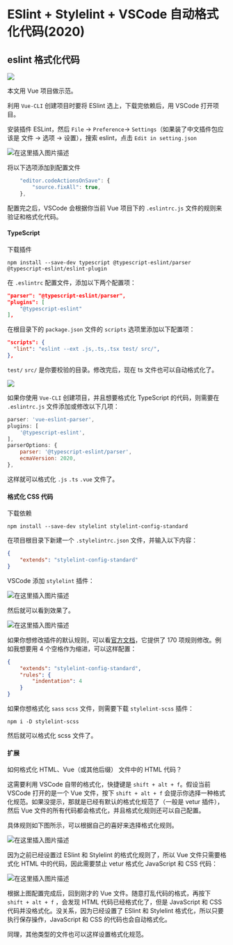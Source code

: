 # ESlint + Stylelint + VSCode 自动格式化代码(2020)
## eslint 格式化代码
![](https://img-blog.csdnimg.cn/img_convert/2124694cc6805a78697657ba790f69a0.gif)

本文用 Vue 项目做示范。

利用 `Vue-CLI`  创建项目时要将 ESlint 选上，下载完依赖后，用 VSCode 打开项目。

安装插件 ESLint，然后 `File` -> `Preference`-> `Settings`（如果装了中文插件包应该是 文件 -> 选项 -> 设置），搜索 eslint，点击 `Edit in setting.json`

![在这里插入图片描述](https://img-blog.csdnimg.cn/img_convert/9820d5a2ec912c0fa232908174911424.png)

将以下选项添加到配置文件

```js
    "editor.codeActionsOnSave": {
        "source.fixAll": true,
    },
```
配置完之后，VSCode 会根据你当前 Vue 项目下的 `.eslintrc.js` 文件的规则来验证和格式化代码。



#### TypeScript
下载插件
```
npm install --save-dev typescript @typescript-eslint/parser @typescript-eslint/eslint-plugin
```
在 `.eslintrc` 配置文件，添加以下两个配置项：
```json
"parser": "@typescript-eslint/parser",
"plugins": [
    "@typescript-eslint"
],
```
在根目录下的 `package.json` 文件的 `scripts` 选项里添加以下配置项：
```json
"scripts": {
  "lint": "eslint --ext .js,.ts,.tsx test/ src/",
},
```
`test/` `src/` 是你要校验的目录。修改完后，现在 ts 文件也可以自动格式化了。

![](https://img-blog.csdnimg.cn/img_convert/e990512dbf4bbf446017ec810b878ec1.gif)

如果你使用 `Vue-CLI` 创建项目，并且想要格式化 TypeScript 的代码，则需要在 `.eslintrc.js` 文件添加或修改以下几项：
```js
parser: 'vue-eslint-parser',
plugins: [
    '@typescript-eslint',
],
parserOptions: {
    parser: '@typescript-eslint/parser',
    ecmaVersion: 2020,
},
```
这样就可以格式化 `.js` `.ts` `.vue` 文件了。
#### 格式化 CSS 代码
下载依赖
```
npm install --save-dev stylelint stylelint-config-standard
```
在项目根目录下新建一个 `.stylelintrc.json` 文件，并输入以下内容：
```json
{
    "extends": "stylelint-config-standard"
}
```
VSCode 添加 `stylelint` 插件：

![在这里插入图片描述](https://img-blog.csdnimg.cn/img_convert/afa020a625f5c5aee5fa304d35eb6682.png)

然后就可以看到效果了。

![在这里插入图片描述](https://img-blog.csdnimg.cn/img_convert/6156343f2a04454fa1d843f8bdecd07e.gif)

如果你想修改插件的默认规则，可以看[官方文档](https://github.com/stylelint/stylelint/blob/5a8465770b4ec17bb1b47f359d1a17132a204a71/docs/user-guide/rules/list.md)，它提供了 170 项规则修改。例如我想要用 4 个空格作为缩进，可以这样配置：
```json
{
    "extends": "stylelint-config-standard",
    "rules": {
        "indentation": 4
    }
}
```

如果你想格式化 `sass` `scss` 文件，则需要下载 `stylelint-scss` 插件：
```
npm i -D stylelint-scss
```
然后就可以格式化 scss 文件了。

#### 扩展
如何格式化 HTML、Vue（或其他后缀） 文件中的 HTML 代码？

这需要利用 VSCode 自带的格式化，快捷键是 `shift + alt + f`。假设当前 VSCode 打开的是一个 Vue 文件，按下 `shift + alt + f` 会提示你选择一种格式化规范。如果没提示，那就是已经有默认的格式化规范了（一般是 vetur 插件），然后 Vue 文件的所有代码都会格式化，并且格式化规则还可以自己配置。

具体规则如下图所示，可以根据自己的喜好来选择格式化规则。

![在这里插入图片描述](https://img-blog.csdnimg.cn/img_convert/f532633b2856c8e1cedaa6c38c176151.png)

因为之前已经设置过 ESlint 和 Stylelint 的格式化规则了，所以 Vue 文件只需要格式化 HTML 中的代码，因此需要禁止 vetur 格式化 JavaScript 和 CSS 代码：

![在这里插入图片描述](https://img-blog.csdnimg.cn/img_convert/64fac739a981493721ae2fbdda495be0.png)

根据上图配置完成后，回到刚才的 Vue 文件。随意打乱代码的格式，再按下 `shift + alt + f` ，会发现 HTML 代码已经格式化了，但是 JavaScript 和 CSS 代码并没格式化。没关系，因为已经设置了 ESlint 和 Stylelint 格式化，所以只要执行保存操作，JavaScript 和 CSS 的代码也会自动格式化。

同理，其他类型的文件也可以这样设置格式化规范。
